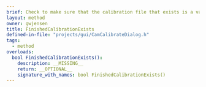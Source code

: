 ```yaml
---
brief: Check to make sure that the calibration file that exists is a valid calibration file.
layout: method
owner: gwjensen
title: FinishedCalibrationExists
defined-in-file: "projects/gui/CamCalibrateDialog.h"
tags:
  - method
overloads:
  bool FinishedCalibrationExists():
    description: __MISSING__
    return: __OPTIONAL__
    signature_with_names: bool FinishedCalibrationExists()
---
```

